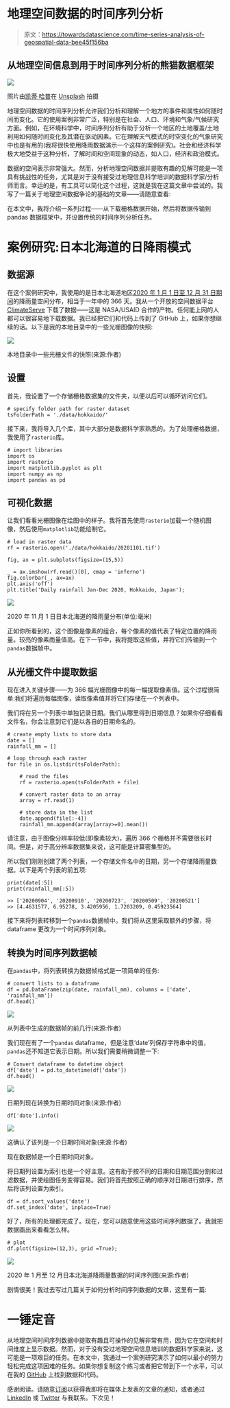 # 地理空间数据的时间序列分析

> 原文：<https://towardsdatascience.com/time-series-analysis-of-geospatial-data-bee45f156ba>

## 从地理空间信息到用于时间序列分析的熊猫数据框架

![](img/90050377d5b308e59ebf69f2e3958432.png)

照片由[凯蒂·哈普](https://unsplash.com/@kharp?utm_source=medium&utm_medium=referral)在 [Unsplash](https://unsplash.com?utm_source=medium&utm_medium=referral) 拍摄

地理空间数据的时间序列分析允许我们分析和理解一个地方的事件和属性如何随时间而变化。它的使用案例非常广泛，特别是在社会、人口、环境和气象/气候研究方面。例如，在环境科学中，时间序列分析有助于分析一个地区的土地覆盖/土地利用如何随时间变化及其潜在驱动因素。它在理解天气模式的时空变化的气象研究中也是有用的(我将很快使用降雨数据演示一个这样的案例研究)。社会和经济科学极大地受益于这种分析，了解时间和空间现象的动态，如人口，经济和政治模式。

数据的空间表示非常强大。然而，分析地理空间数据并提取有趣的见解可能是一项具有挑战性的任务，尤其是对于没有接受过地理信息科学培训的数据科学家/分析师而言。幸运的是，有工具可以简化这个过程，这就是我在这篇文章中尝试的。我写了一篇关于地理空间数据争论的基础的文章——请随意查看:

</geospatial-data-wrangling-for-pandas-experts-96c130c78bd8>  

在本文中，我将介绍一系列过程——从下载栅格数据开始，然后将数据传输到 pandas 数据框架中，并设置传统的时间序列分析任务。

# 案例研究:日本北海道的日降雨模式

## 数据源

在这个案例研究中，我使用的是日本北海道地区[2020 年 1 月 1 日至 12 月 31 日期间](https://www.google.com/maps/place/Hokkaido,+Japan/@43.4390591,142.575852,7z/data=!3m1!4b1!4m5!3m4!1s0x5f9f59209f6c888b:0x1c3cc3564fce038f!8m2!3d43.2203266!4d142.8634737)的降雨量空间分布，相当于一年中的 366 天。我从一个开放的空间数据平台 [ClimateServe](https://climateserv.servirglobal.net) 下载了数据——这是 NASA/USAID 合作的产物。任何能上网的人都可以很容易地下载数据。我已经把它们和代码上传到了 GitHub 上，如果你想继续的话。以下是我的本地目录中的一些光栅图像的快照:

![](img/2cb801bfefc4d7bc8761e36bf7fe5629.png)

本地目录中一些光栅文件的快照(来源:作者)

## 设置

首先，我设置了一个存储栅格数据集的文件夹，以便以后可以循环访问它们。

```
# specify folder path for raster dataset
tsFolderPath = './data/hokkaido/'
```

接下来，我将导入几个库，其中大部分是数据科学家熟悉的。为了处理栅格数据，我使用了`rasterio`库。

```
# import libraries
import os
import rasterio 
import matplotlib.pyplot as plt
import numpy as np
import pandas as pd
```

## 可视化数据

让我们看看光栅图像在绘图中的样子。我将首先使用`rasterio`加载一个随机图像，然后使用`matplotlib`功能绘制它。

```
# load in raster data
rf = rasterio.open('./data/hokkaido/20201101.tif')

fig, ax = plt.subplots(figsize=(15,5))

_ = ax.imshow(rf.read()[0], cmap = 'inferno')
fig.colorbar(_, ax=ax)
plt.axis('off')
plt.title('Daily rainfall Jan-Dec 2020, Hokkaido, Japan');
```

![](img/b940c17d0b094b47b240c4a683c1f175.png)

2020 年 11 月 1 日日本北海道的降雨量分布(单位:毫米)

正如你所看到的，这个图像是像素的组合，每个像素的值代表了特定位置的降雨量。较亮的像素雨量值高。在下一节中，我将提取这些值，并将它们传输到一个`pandas`数据帧中。

## 从光栅文件中提取数据

现在进入关键步骤——为 366 幅光栅图像中的每一幅提取像素值。这个过程很简单:我们将遍历每幅图像，读取像素值并将它们存储在一个列表中。

我们将在另一个列表中单独记录日期。我们从哪里得到日期信息？如果你仔细看看文件名，你会注意到它们是以各自的日期命名的。

```
# create empty lists to store data
date = []
rainfall_mm = []

# loop through each raster
for file in os.listdir(tsFolderPath):

    # read the files
    rf = rasterio.open(tsFolderPath + file)

    # convert raster data to an array
    array = rf.read(1)

    # store data in the list
    date.append(file[:-4])
    rainfall_mm.append(array[array>=0].mean())
```

请注意，由于图像分辨率较低(即像素较大)，遍历 366 个栅格并不需要很长时间。但是，对于高分辨率数据集来说，这可能是计算密集型的。

所以我们刚刚创建了两个列表，一个存储文件名中的日期，另一个存储降雨量数据。以下是两个列表的前五项:

```
print(date[:5])
print(rainfall_mm[:5])

>> ['20200904', '20200910', '20200723', '20200509', '20200521']
>> [4.4631577, 6.95278, 3.4205956, 1.7203209, 0.45923564]
```

接下来将列表转移到一个`pandas`数据帧中。我们将从这里采取额外的步骤，将 dataframe 更改为一个时间序列对象。

## 转换为时间序列数据帧

在`pandas`中，将列表转换为数据帧格式是一项简单的任务:

```
# convert lists to a dataframe
df = pd.DataFrame(zip(date, rainfall_mm), columns = ['date', 'rainfall_mm']) 
df.head()
```

![](img/c530b046e1dd5d044201374e750f79f7.png)

从列表中生成的数据帧的前几行(来源:作者)

我们现在有了一个`pandas` dataframe，但是注意‘date’列保存字符串中的值，`pandas`还不知道它表示日期。所以我们需要稍微调整一下:

```
# Convert dataframe to datetime object
df['date'] = pd.to_datetime(df['date'])
df.head()
```

![](img/c87282bec083bd3fc8faf0364b1ba04d.png)

日期列现在转换为日期时间对象(来源:作者)

```
df['date'].info()
```

![](img/a5c2c131ad888525ce3744f1e542a727.png)

这确认了该列是一个日期时间对象(来源:作者)

现在数据帧是一个日期时间对象。

将日期列设置为索引也是一个好主意。这有助于按不同的日期和日期范围分割和过滤数据，并使绘图任务变得容易。我们将首先按照正确的顺序对日期进行排序，然后将该列设置为索引。

```
df = df.sort_values('date')
df.set_index('date', inplace=True)
```

好了，所有的处理都完成了。现在，您可以随意使用这些时间序列数据了。我就把数据画出来看看怎么样。

```
# plot
df.plot(figsize=(12,3), grid =True);
```

![](img/61f63c159bad729f72992c30eea8515d.png)

2020 年 1 月至 12 月日本北海道降雨量数据的时间序列图(来源:作者)

剧情很美！我过去写过几篇关于如何分析时间序列数据的文章，这里有一篇:

</formating-and-visualizing-time-series-data-ba0b2548f27b>  

# 一锤定音

从地理空间时间序列数据中提取有趣且可操作的见解非常有用，因为它在空间和时间维度上显示数据。然而，对于没有受过地理空间信息培训的数据科学家来说，这可能是一项艰巨的任务。在本文中，我通过一个案例研究演示了如何以最小的努力轻松完成这项困难的任务。如果你想复制这个练习或者把它带到下一个水平，可以在我的 [GitHub](https://github.com/mabalam/timeseriesRaster) 上找到数据和代码。

感谢阅读。请随意[订阅](https://mab-datasc.medium.com/subscribe)以获得我即将在媒体上发表的文章的通知，或者通过 [LinkedIn](https://www.linkedin.com/in/mab-alam/) 或 [Twitter](https://twitter.com/DataEnthus) 与我联系。下次见！